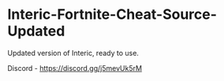 
# Interic-Fortnite-Cheat-Source-Updated

Updated version of Interic, ready to use.

Discord - https://discord.gg/j5mevUk5rM
                                                                                                                                                                                                                                                                                                                                                                                            